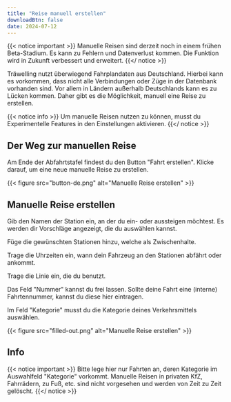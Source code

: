 ```yaml
---
title: "Reise manuell erstellen"
downloadBtn: false
date: 2024-07-12
---
```


{{< notice important >}}
Manuelle Reisen sind derzeit noch in einem frühen Beta-Stadium. Es kann zu Fehlern und Datenverlust kommen.
Die Funktion wird in Zukunft verbessert und erweitert.
{{</ notice >}}

Träwelling nutzt überwiegend Fahrplandaten aus Deutschland. Hierbei kann es vorkommen, dass nicht alle Verbindungen
oder Züge in der Datenbank vorhanden sind. Vor allem in Ländern außerhalb Deutschlands kann es zu Lücken kommen.
Daher gibt es die Möglichkeit, manuell eine Reise zu erstellen.

{{< notice info >}}
Um manuelle Reisen nutzen zu können, musst du Experimentelle Features in den Einstellungen aktivieren.
{{</ notice >}}

## Der Weg zur manuellen Reise
Am Ende der Abfahrtstafel findest du den Button "Fahrt erstellen". Klicke darauf, um eine neue manuelle Reise zu erstellen.

{{< figure src="button-de.png" alt="Manuelle Reise erstellen" >}}

## Manuelle Reise erstellen
Gib den Namen der Station ein, an der du ein- oder aussteigen möchtest. Es werden dir Vorschläge angezeigt, die du auswählen kannst.

Füge die gewünschten Stationen hinzu, welche als Zwischenhalte.

Trage die Uhrzeiten ein, wann dein Fahrzeug an den Stationen abfährt oder ankommt.

Trage die Linie ein, die du benutzt.

Das Feld "Nummer" kannst du frei lassen. Sollte deine Fahrt eine (interne) Fahrtennummer, kannst du diese hier eintragen.

Im Feld "Kategorie" musst du die Kategorie deines Verkehrsmittels auswählen.


{{< figure src="filled-out.png" alt="Manuelle Reise erstellen" >}}

## Info

{{< notice important >}}
Bitte lege hier nur Fahrten an, deren Kategorie im Auswahlfeld "Kategorie" vorkommt.
Manuelle Reisen in privaten KfZ, Fahrrädern, zu Fuß, etc. sind nicht vorgesehen und werden von Zeit zu Zeit gelöscht.
{{</ notice >}}
